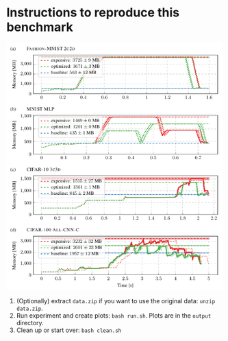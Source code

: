 # Instructions to reproduce this benchmark

![Memory benchmark](output/exp04.png)

1. (Optionally) extract `data.zip` if you want to use the original data: `unzip
   data.zip`.
2. Run experiment and create plots: `bash run.sh`. Plots are in the `output` directory.
3. Clean up or start over: `bash clean.sh`
